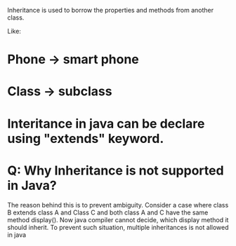 Inheritance is used to borrow the properties and methods from another class.

Like:
# Phone -> smart phone
# Class -> subclass


# Interitance in java can be declare using "extends" keyword.


# Q: Why Inheritance is not supported in Java?
The reason behind this is to prevent ambiguity. Consider a case where class B extends class A and Class C and both class A and C have the same method display().
Now java compiler cannot decide, which display method it should inherit. To prevent such situation, multiple inheritances is not allowed in java
